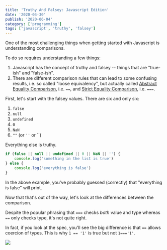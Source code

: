 ```yaml
---
title: 'Truthy And Falsey: Javascript Edition'
date: '2020-04-30'
publish: '2020-06-04'
category: ['programming']
tags: ['javascript', 'truthy', 'falsey']
---
```


One of the most challenging things when getting started with Javascript is understanding comparisons.

To do so requires understanding a few things:

1. Javascript has the concept of truthy and falsey -- things that are "true-ish" and "false-ish".
2. There are different comparison rules that can lead to some confusing results, i.e. so called "loose equivalency", but actually called [Abstract Equality Comparison](https://www.ecma-international.org/ecma-262/9.0/index.html#sec-abstract-equality-comparison), i.e. `==`, and [Strict Equality Comparison](https://www.ecma-international.org/ecma-262/9.0/index.html#sec-strict-equality-comparison), i.e. `===`.

First, let's start with the falsey values. There are six and only six:

1. `false`
2. `null`
3. `undefined`
4. `0`
5. `NaN`
6. `""` (or `''` or \`\`)

Everything else is truthy.

```javascript
if (false || null || undefined || 0 || NaN || '') {
    console.log('something in the list is true')
} else {
    console.log('everything is false')
}
```

In the above example, you've probably guessed (correctly) that "everything is false" will print.

Now that that's out of the way, let's look at the differences between the comparison.

Despite the popular phrasing that `===` checks _both_ value and type whereas `==` only checks type, it's not quite right.

In fact, if you look at the spec, you'll see the big difference is that `==` allows coercion of types. This is why `1 == '1'` is true but not `1==='1'`.

![](https://res.cloudinary.com/scweiss1/image/upload/v1588301213/code-comments/2020-06-04-truthy-falsey-javascript/A5123B75-B0CC-48C7-990E-9F7DFA6722B2_zjyjva.png)
